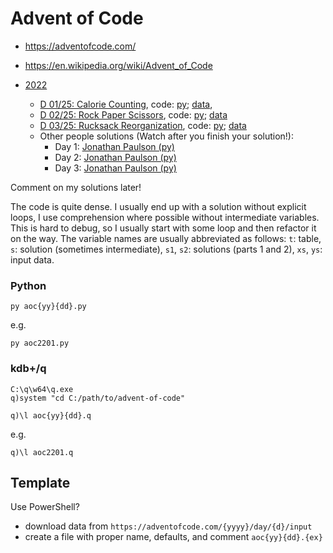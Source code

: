 # Advent of Code

- https://adventofcode.com/
- https://en.wikipedia.org/wiki/Advent_of_Code

- [2022](https://adventofcode.com/2022)
  - [D 01/25: Calorie Counting](https://adventofcode.com/2022/day/1), code: [py](./aoc2201.py); [data](./aoc2201.txt),
  - [D 02/25: Rock Paper Scissors](https://adventofcode.com/2022/day/2), code: [py](./aoc2202.py); [data](./aoc2202.txt)
  - [D 03/25: Rucksack Reorganization](https://adventofcode.com/2022/day/3), code: [py](./aoc2203.py); [data](./aoc2203.txt)
  - Other people solutions (Watch after you finish your solution!):
    - Day 1: [Jonathan Paulson (py)](https://youtu.be/XpkFsqqYi6A)
    - Day 2: [Jonathan Paulson (py)](https://youtu.be/X1XH774hId0)
    - Day 3: [Jonathan Paulson (py)](https://youtu.be/nMJUzjr5tQY)

Comment on my solutions later!

The code is quite dense. I usually end up with a solution without explicit loops, I use
comprehension where possible without intermediate variables. This is hard to debug, so
I usually start with some loop and then refactor it on the way. The variable names are usually abbreviated
as follows: `t`: table, `s`: solution (sometimes intermediate), `s1`, `s2`: solutions (parts 1 and 2), `xs`, `ys`: input data.

### Python

    py aoc{yy}{dd}.py

e.g.

    py aoc2201.py

### kdb+/q

    C:\q\w64\q.exe
    q)system "cd C:/path/to/advent-of-code"

    q)\l aoc{yy}{dd}.q

e.g.

    q)\l aoc2201.q

## Template

Use PowerShell?
- download data from `https://adventofcode.com/{yyyy}/day/{d}/input`
- create a file with proper name, defaults, and comment `aoc{yy}{dd}.{ex}`